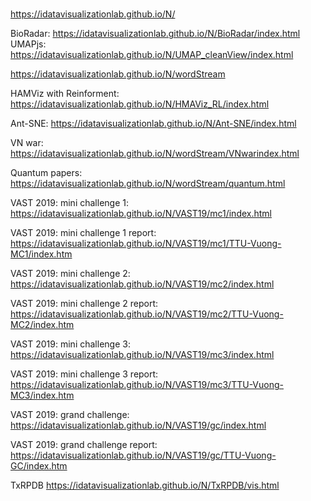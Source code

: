 # 

https://idatavisualizationlab.github.io/N/

BioRadar: https://idatavisualizationlab.github.io/N/BioRadar/index.html
UMAPjs: https://idatavisualizationlab.github.io/N/UMAP_cleanView/index.html

https://idatavisualizationlab.github.io/N/wordStream

HAMViz with Reinforment: https://idatavisualizationlab.github.io/N/HMAViz_RL/index.html

Ant-SNE: https://idatavisualizationlab.github.io/N/Ant-SNE/index.html

VN war: https://idatavisualizationlab.github.io/N/wordStream/VNwarindex.html

Quantum papers: https://idatavisualizationlab.github.io/N/wordStream/quantum.html

VAST 2019: mini challenge 1: https://idatavisualizationlab.github.io/N/VAST19/mc1/index.html

VAST 2019: mini challenge 1 report: https://idatavisualizationlab.github.io/N/VAST19/mc1/TTU-Vuong-MC1/index.htm

VAST 2019: mini challenge 2: https://idatavisualizationlab.github.io/N/VAST19/mc2/index.html

VAST 2019: mini challenge 2 report: https://idatavisualizationlab.github.io/N/VAST19/mc2/TTU-Vuong-MC2/index.htm

VAST 2019: mini challenge 3: https://idatavisualizationlab.github.io/N/VAST19/mc3/index.html

VAST 2019: mini challenge 3 report: https://idatavisualizationlab.github.io/N/VAST19/mc3/TTU-Vuong-MC3/index.htm

VAST 2019: grand challenge: https://idatavisualizationlab.github.io/N/VAST19/gc/index.html

VAST 2019: grand challenge report: https://idatavisualizationlab.github.io/N/VAST19/gc/TTU-Vuong-GC/index.htm

TxRPDB https://idatavisualizationlab.github.io/N/TxRPDB/vis.html
